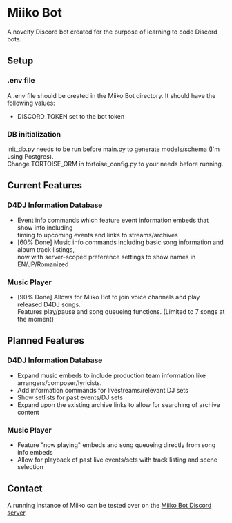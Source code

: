 # Miiko Bot
A novelty Discord bot created for the purpose of learning to code Discord bots.

## Setup

### .env file
A .env file should be created in the Miiko Bot directory. It should have the following values:
 - DISCORD_TOKEN set to the bot token

### DB initialization
init_db.py needs to be run before main.py to generate models/schema (I'm using Postgres).  
Change TORTOISE_ORM in tortoise_config.py to your needs before running.

## Current Features

### D4DJ Information Database
- Event info commands which feature event information embeds that show info including  
  timing to upcoming events and links to streams/archives
- [60% Done] Music info commands including basic song information and album track listings,  
  now with server-scoped preference settings to show names in EN/JP/Romanized

### Music Player
- [90% Done] Allows for Miiko Bot to join voice channels and play released D4DJ songs.  
  Features play/pause and song queueing functions. (Limited to 7 songs at the moment)

## Planned Features

### D4DJ Information Database
- Expand music embeds to include production team information like arrangers/composer/lyricists.
- Add information commands for livestreams/relevant DJ sets
- Show setlists for past events/DJ sets
- Expand upon the existing archive links to allow for searching of archive content

### Music Player
- Feature "now playing" embeds and song queueing directly from song info embeds
- Allow for playback of past live events/sets with track listing and scene selection

## Contact
A running instance of Miiko can be tested over on the [Miiko Bot Discord server](https://discord.gg/HChrpwVVHU).

